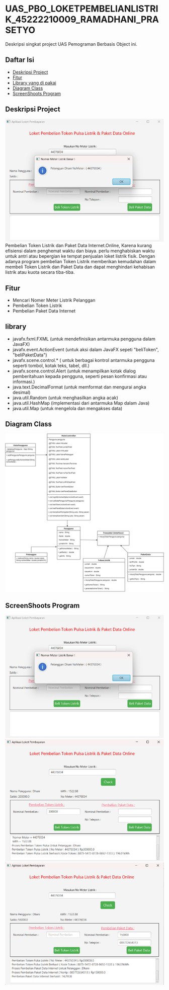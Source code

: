 # UAS_PBO_LOKETPEMBELIANLISTRIK_45222210009_RAMADHANI_PRASETYO

Deskripsi singkat project UAS Pemograman Berbasis Object ini.

## Daftar Isi
- [Deskripsi Project](#deskripsi-proyek)
- [Fitur](#fitur)
- [Library yang di pakai](#library)
- [Diagram Class](#diagram-class)
- [ScreenShoots Program ](#ScreenShoots-Program)


## Deskripsi Project
![Screenshot Aplikasi](picture1.png)
Pembelian Token Listrik dan Paket Data Internet.Online, Karena kurang efisiensi dalam penghemat waktu dan biaya. perlu menghabiskan waktu untuk antri atau bepergian ke tempat penjualan loket listrik fisik. Dengan adanya program pembelian Token Listrik memberikan kemudahan dalam membeli Token Listrik dan Paket Data dan dapat menghindari kehabisan listrik atau kuota secara tiba-tiba.
## Fitur
- Mencari Nomer Meter Listrik Pelanggan
- Pembelian Token Listrik
- Pembelian Paket Data Internet

## library

- javafx.fxml.FXML (untuk mendefinisikan antarmuka pengguna dalam JavaFX)
- javafx.event.ActionEvent (untuk aksi dalam JavaFX sepeti "beliToken", "beliPaketData")
- javafx.scene.control.* ( untuk berbagai kontrol antarmuka pengguna seperti tombol, kotak teks, tabel, dll.)
- javafx.scene.control.Alert (untuk menampilkan kotak dialog pemberitahuan kepada pengguna, seperti pesan konfirmasi atau informasi.)
- java.text.DecimalFormat (untuk memformat dan mengurai angka desimal)
- java.util.Random (untuk menghasilkan angka acak)
- java.util.HashMap (implementasi dari antarmuka Map dalam Java)
- java.util.Map (untuk mengelola dan mengakses data)

## Diagram Class

![Screenshot Aplikasi](diagramclass.png)

## ScreenShoots Program 
![Screenshot Aplikasi](picture1.png)
![Screenshot Aplikasi](picture2.png)
![Screenshot Aplikasi](picture3.png)
